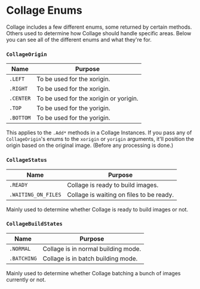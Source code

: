 # Collage Enums

Collage includes a few different enums, some returned by certain methods. Others used to determine how Collage should handle specific areas.
Below you can see all of the different enums and what they're for.


### `CollageOrigin`

|Name|Purpose|
|---|---|
|`.LEFT`|To be used for the xorigin.|
|`.RIGHT`|To be used for the xorigin.|
|`.CENTER`|To be used for the xorigin or yorigin.|
|`.TOP`|To be used for the yorigin.|
|`.BOTTOM`|To be used for the yorigin.|

This applies to the `.Add*` methods in a Collage Instances. If you pass any of `CollageOrigin`'s enums to the `xorigin` or `yorigin` arguments, it'll position the origin based on the original image. (Before any processing is done.)

### `CollageStatus`

|Name|Purpose|
|---|---|
|`.READY`|Collage is ready to build images.|
|`.WAITING_ON_FILES`|Collage is waiting on files to be ready.|

Mainly used to determine whether Collage is ready to build images or not.

### `CollageBuildStates`

|Name|Purpose|
|---|---|
|`.NORMAL`|Collage is in normal building mode.|
|`.BATCHING`|Collage is in batch building mode.|

Mainly used to determine whether Collage batching a bunch of images currently or not.